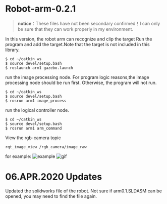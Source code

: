 # Robot-arm-0.2.1
> **notice**：These files have not been secondary confirmed！I can only be sure that they can work properly in my environment.

In this version, the robot arm can recognize and clip the target
Run the program and add the target.Note that the target is not included in this library.
```
$ cd ~/catkin_ws
$ source devel/setup.bash
$ roslaunch arm1 gazebo.launch
```
run the image processing node.
For program logic reasons,the image processing node should be run first.
Otherwise, the program will not run.
```
$ cd ~/catkin_ws
$ source devel/setup.bash
$ rosrun arm1 image_process
```
run the logical controller node.
```
$ cd ~/catkin_ws
$ source devel/setup.bash
$ rosrun arm1 arm_command
```
View the rgb-camera topic
```
rqt_image_view /rgb_camera/image_raw
```
for example:
![example](https://img-blog.csdnimg.cn/20200401013234345.jpg?x-oss-process=image/watermark,type_ZmFuZ3poZW5naGVpdGk,shadow_10,text_aHR0cHM6Ly9ibG9nLmNzZG4ubmV0L3FxXzM3MjY2OTE3,size_16,color_FFFFFF,t_70)
![gif](https://img-blog.csdnimg.cn/20200416064126290.gif)
# 06.APR.2020 Updates
Updated the solidworks file of the robot. Not sure if arm0.1.SLDASM can be opened, you may need to find the file again.
